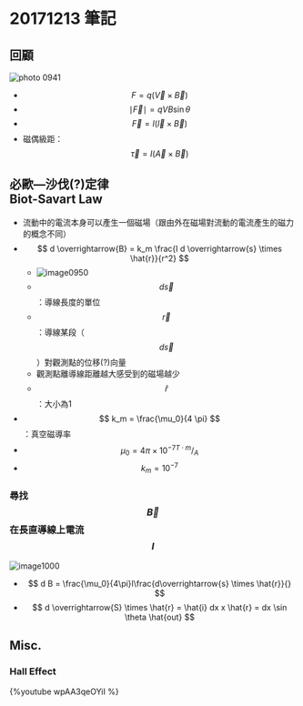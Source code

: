 # 20171213 筆記
## 回顧
![photo 0941]()

* $$ F = q (\overrightarrow{V} \times \overrightarrow{B}) $$
* $$ \mid \overrightarrow{F} \mid = qVB \sin \theta $$
* $$ \overrightarrow{F} = I(\overrightarrow{l} \times \overrightarrow{B}) $$
* 磁偶級距：$$ \overrightarrow{\tau} = I(\overrightarrow{A} \times \overrightarrow{B}) $$

## 必歐—沙伐(?)定律<br>Biot-Savart Law
* 流動中的電流本身可以產生一個磁場（跟由外在磁場對流動的電流產生的磁力的概念不同）
* $$ d \overrightarrow{B} = k_m \frac{I d \overrightarrow{s} \times \hat{r}}{r^2} $$
	* ![image0950]()
	* $$ d \overrightarrow{s} $$：導線長度的單位
	* $$ \overrightarrow{r} $$：導線某段（$$ d \overrightarrow{s} $$）對觀測點的位移(?)向量
	* 觀測點離導線距離越大感受到的磁場越少
	* $$ \hat{r} $$ ：大小為1
* $$ k_m = \frac{\mu_0}{4 \pi} $$：真空磁導率
* $$ \mu_0 = 4 \pi \times 10^{-7} {^{T \cdot m}}/_A $$
* $$k_m = 10^{-7}$$

### 尋找 $$ \overrightarrow{B} $$ 在長直導線上電流 $$ I $$
![image1000]()

* $$ d B = \frac{\mu_0}{4\pi}I\frac{d\overrightarrow{s} \times \hat{r}}{} $$
* $$ d \overrightarrow{S} \times \hat{r} = \hat{i} dx x \hat{r} = dx \sin \theta \hat{out} $$

## Misc.
### Hall Effect
{%youtube wpAA3qeOYiI %}